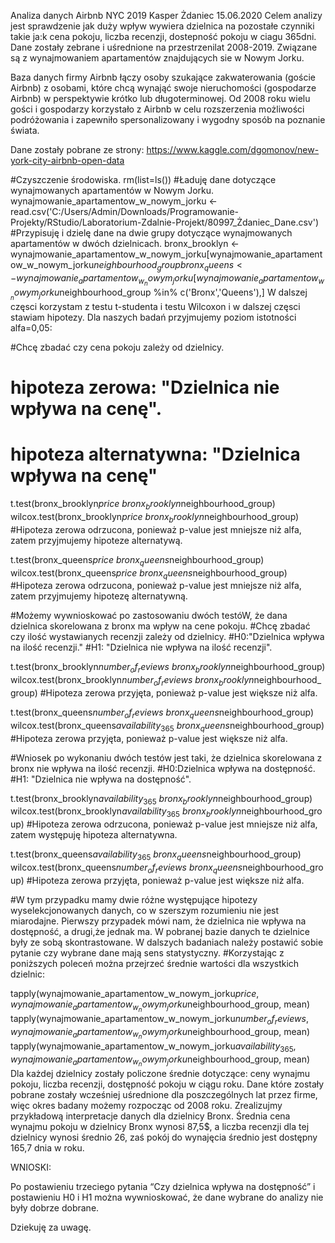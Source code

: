 Analiza danych Airbnb NYC 2019
Kasper Żdaniec
15.06.2020
Celem analizy jest sprawdzenie jak duży wpływ wywiera dzielnica na pozostałe czynniki takie ja:k cena pokoju, liczba recenzji, dostepność pokoju w ciagu 365dni. Dane zostały zebrane i uśrednione na przestrzenilat 2008-2019. Związane są z wynajmowaniem apartamentów znajdujących sie w Nowym Jorku.

Baza danych firmy Airbnb łączy osoby szukające zakwaterowania (goście Airbnb) z osobami, które chcą wynająć swoje nieruchomości (gospodarze Airbnb) w perspektywie krótko lub długoterminowej. Od 2008 roku wielu gości i gospodarzy korzystało z Airbnb w celu rozszerzenia możliwości podróżowania i zapewniło spersonalizowany i wygodny sposób na poznanie świata.

Dane zostały pobrane ze strony: https://www.kaggle.com/dgomonov/new-york-city-airbnb-open-data

#Czyszczenie środowiska.
rm(list=ls())
#Ładuję dane dotyczące wynajmowanych apartamentów w Nowym Jorku.
wynajmowanie_apartamentow_w_nowym_jorku <- read.csv('C:/Users/Admin/Downloads/Programowanie-Projekty/RStudio/Laboratorium-Zdalnie-Projekt/80997_Żdaniec_Dane.csv')
#Przypisuję i dzielę dane na dwie grupy dotyczące wynajmowanych apartamentów w dwóch dzielnicach.
bronx_brooklyn <- wynajmowanie_apartamentow_w_nowym_jorku[wynajmowanie_apartamentow_w_nowym_jorku$neighbourhood_group %in% c('Bronx','Brooklyn'),]
bronx_queens <- wynajmowanie_apartamentow_w_nowym_jorku[wynajmowanie_apartamentow_w_nowym_jorku$neighbourhood_group %in% c('Bronx','Queens'),]
W dalszej częsci korzystam z testu t-studenta i testu Wilcoxon i w dalszej częsci stawiam hipotezy. Dla naszych badań przyjmujemy poziom istotności alfa=0,05:

#Chcę zbadać czy cena pokoju zależy od dzielnicy. 
# hipoteza zerowa: "Dzielnica nie wpływa na cenę".
# hipoteza alternatywna: "Dzielnica wpływa na cenę"

t.test(bronx_brooklyn$price ~ bronx_brooklyn$neighbourhood_group)
wilcox.test(bronx_brooklyn$price ~ bronx_brooklyn$neighbourhood_group)
#Hipoteza zerowa odrzucona, ponieważ p-value jest mniejsze niż alfa, zatem przyjmujemy hipoteze alternatywą.

t.test(bronx_queens$price  ~ bronx_queens$neighbourhood_group)
wilcox.test(bronx_queens$price  ~ bronx_queens$neighbourhood_group)
#Hipoteza zerowa odrzucona, ponieważ p-value jest mniejsze niż alfa, zatem przyjmujemy hipotezę alternatywną.

#Możemy wywnioskować po zastosowaniu dwóch testóW, że dana dzielnica skorelowana z bronx ma wpływ na cene pokoju. 
#Chcę zbadać czy ilość wystawianych recenzji zależy od dzielnicy.
#H0:"Dzielnica wpływa na ilość recenzji."
#H1: "Dzielnica nie wpływa na ilość recenzji".

t.test(bronx_brooklyn$number_of_reviews  ~ bronx_brooklyn$neighbourhood_group)
wilcox.test(bronx_brooklyn$number_of_reviews  ~ bronx_brooklyn$neighbourhood_group)
#Hipoteza zerowa przyjęta, ponieważ p-value jest większe niż alfa.

t.test(bronx_queens$number_of_reviews  ~ bronx_queens$neighbourhood_group)
wilcox.test(bronx_queens$availability_365  ~ bronx_queens$neighbourhood_group)
#Hipoteza zerowa przyjęta, ponieważ p-value jest większe niż alfa.

#Wniosek po wykonaniu dwóch testów jest taki, że dzielnica skorelowana z bronx nie wpływa na ilość recenzji.
#H0:Dzielnica wpływa na dostępność.
#H1: "Dzielnica nie wpływa na dostępność".  

t.test(bronx_brooklyn$availability_365  ~ bronx_brooklyn$neighbourhood_group)
wilcox.test(bronx_brooklyn$availability_365  ~ bronx_brooklyn$neighbourhood_group)
#Hipoteza zerowa odrzucona, ponieważ p-value jest mniejsze niż alfa, zatem występuję hipoteza alternatywna.

t.test(bronx_queens$availability_365  ~ bronx_queens$neighbourhood_group)
wilcox.test(bronx_queens$number_of_reviews  ~ bronx_queens$neighbourhood_group)
#Hipoteza zerowa przyjęta, ponieważ p-value jest większe niż alfa.

#W tym przypadku mamy dwie różne występujące hipotezy wyselekcjonowanych danych, co w szerszym rozumieniu nie jest miarodajne. Pierwszy przypadek mówi nam, że dzielnica nie wpływa na dostępność, a drugi,że jednak ma. W pobranej bazie danych te dzielnice były ze sobą skontrastowane. W dalszych badaniach należy postawić sobie pytanie czy wybrane dane mają sens statystyczny.
#Korzystając z poniższych poleceń można przejrzeć średnie wartości dla wszystkich dzielnic:

tapply(wynajmowanie_apartamentow_w_nowym_jorku$price, wynajmowanie_apartamentow_w_nowym_jorku$neighbourhood_group, mean)
tapply(wynajmowanie_apartamentow_w_nowym_jorku$number_of_reviews, wynajmowanie_apartamentow_w_nowym_jorku$neighbourhood_group, mean)
tapply(wynajmowanie_apartamentow_w_nowym_jorku$availability_365, wynajmowanie_apartamentow_w_nowym_jorku$neighbourhood_group, mean)
Dla każdej dzielnicy zostały policzone średnie dotyczące: ceny wynajmu pokoju, liczba recenzji, dostępność pokoju w ciągu roku. Dane które zostały pobrane zostały wcześniej uśrednione dla poszczególnych lat przez firme, więc okres badany możemy rozpocząc od 2008 roku.
Zrealizujmy przykładową interpretacje danych dla dzielnicy Bronx. Średnia cena wynajmu pokoju w dzielnicy Bronx wynosi 87,5$, a liczba recenzji dla tej dzielnicy wynosi średnio 26, zaś pokój do wynajęcia średnio jest dostępny 165,7 dnia w roku.

WNIOSKI:

Po postawieniu trzeciego pytania “Czy dzielnica wpływa na dostępność” i postawieniu H0 i H1 można wywnioskować, że dane wybrane do analizy nie były dobrze dobrane.

Dziekuję za uwagę.

